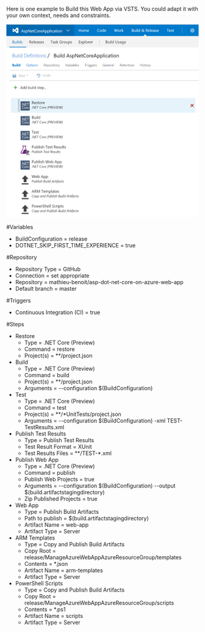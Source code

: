 Here is one example to Build this Web App via VSTS. You could adapt it with your own context, needs and constraints.

![Build Overview](/docs/Build.PNG)

#Variables
- BuildConfiguration = release
- DOTNET_SKIP_FIRST_TIME_EXPERIENCE = true

#Repository
- Repository Type = GitHub
- Connection = set appropriate
- Repository = mathieu-benoit/asp-dot-net-core-on-azure-web-app
- Default branch = master

#Triggers
- Continuous Integration (CI) = true

#Steps 
- Restore
  - Type = .NET Core (Preview)
  - Command = restore
  - Project(s) = **/project.json
- Build
  - Type = .NET Core (Preview)
  - Command = build
  - Project(s) = **/project.json
  - Arguments = --configuration $(BuildConfiguration)
- Test
  - Type = .NET Core (Preview)
  - Command = test
  - Project(s) = **/*UnitTests/project.json
  - Arguments = --configuration $(BuildConfiguration) -xml TEST-TestResults.xml
- Publish Test Results
  - Type = Publish Test Results
  - Test Result Format = XUnit
  - Test Results Files = **/TEST-*.xml
- Publish Web App
  - Type = .NET Core (Preview)
  - Command = publish
  - Publish Web Projects = true
  - Arguments = --configuration $(BuildConfiguration) --output $(build.artifactstagingdirectory)
  - Zip Published Projects = true
- Web App
  - Type = Publish Build Artifacts
  - Path to publish = $(build.artifactstagingdirectory)
  - Artifact Name = web-app
  - Artifact Type = Server
- ARM Templates
  - Type = Copy and Publish Build Artifacts
  - Copy Root = release/ManageAzureWebAppAzureResourceGroup/templates
  - Contents = *.json
  - Artifact Name = arm-templates
  - Artifact Type = Server
- PowerShell Scripts
  - Type = Copy and Publish Build Artifacts
  - Copy Root = release/ManageAzureWebAppAzureResourceGroup/scripts
  - Contents = *.ps1
  - Artifact Name = scripts
  - Artifact Type = Server
